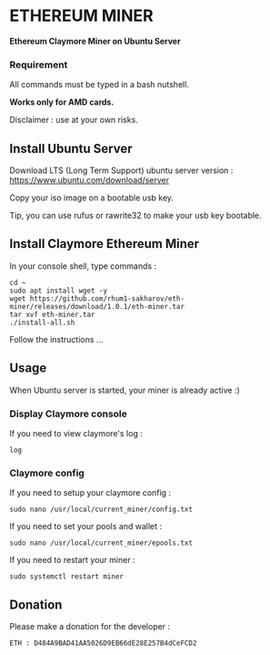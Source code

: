 # ETHEREUM MINER

**Ethereum Claymore Miner on Ubuntu Server**

### Requirement

All commands must be typed in a bash nutshell.

**Works only for AMD cards.**

Disclaimer : use at your own risks. 

## Install Ubuntu Server

Download LTS (Long Term Support) ubuntu server version : https://www.ubuntu.com/download/server

Copy your iso image on a bootable usb key.

Tip, you can use rufus or rawrite32 to make your usb key bootable.

## Install Claymore Ethereum Miner

In your console shell, type commands : 

    cd ~
    sudo apt install wget -y
    wget https://github.com/rhum1-sakharov/eth-miner/releases/download/1.0.1/eth-miner.tar 
    tar xvf eth-miner.tar
    ./install-all.sh

Follow the instructions ...

## Usage

When Ubuntu server is started, your miner is already active :)

### Display Claymore console

If you need to view claymore's log : 

    log 
    
### Claymore config

If you need to setup your claymore config : 

    sudo nano /usr/local/current_miner/config.txt

If you need to set your pools and wallet :

    sudo nano /usr/local/current_miner/epools.txt

If you need to restart your miner :

    sudo systemctl restart miner
    
## Donation

Please make a donation for the developer :

    ETH : D484A9BAD41AA5026D9EB66dE28E257B4dCeFCD2
    
